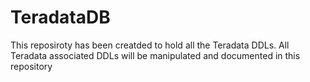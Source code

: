 # TeradataDB

This reposiroty has been creatded to hold all the Teradata DDLs.
All Teradata associated DDLs will be manipulated and documented in this repository
